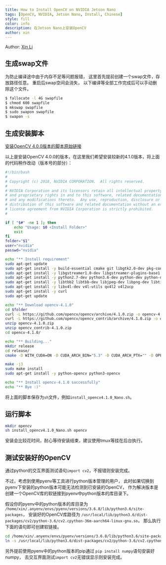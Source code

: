 ```yaml
---
title: How to Install OpenCV on NVIDIA Jetson Nano
tags: [OpenCV, NVIDIA, Jetson Nano, Install, Chinese]
style: fill
color: info
description: 在Jetson Nano上安装OpenCV
author: xin
---
```




Author: [Xin Li](https://xinii.github.io/about/)

## 生成swap文件

为防止编译途中由于内存不足等问题报错，
这里首先提前创建一个swap文件，存放路径任意。
重启后swap空间会消失，
以下编译等全部工作完成后可以手动删除这个文件。

```sh
$ fallocate -l 4G swapfile
$ chmod 600 swapfile
$ mkswap swapfile
$ sudo swapon swapfile
$ swapon -s
```

## 生成安装脚本

[安装OpenCV 4.0.0版本的脚本原始链接](https://github.com/AastaNV/JEP/blob/master/script/install_opencv4.0.0_Nano.sh)

以上是安装OpenCV 4.0.0的版本，在这里我们希望安装较新的4.1.0版本，将上面的代码稍作改动（版本号的部分）：

```sh
#!/bin/bash
#
# Copyright (c) 2018, NVIDIA CORPORATION.  All rights reserved.
#
# NVIDIA Corporation and its licensors retain all intellectual property
# and proprietary rights in and to this software, related documentation
# and any modifications thereto.  Any use, reproduction, disclosure or
# distribution of this software and related documentation without an express
# license agreement from NVIDIA Corporation is strictly prohibited.
#

if [ "$#" -ne 1 ]; then
    echo "Usage: $0 <Install Folder>"
    exit
fi
folder="$1"
user="nvidia"
passwd="nvidia"

echo "** Install requirement"
sudo apt-get update
sudo apt-get install -y build-essential cmake git libgtk2.0-dev pkg-config libavcodec-dev libavformat-dev libswscale-dev
sudo apt-get install -y libgstreamer1.0-dev libgstreamer-plugins-base1.0-dev
sudo apt-get install -y python2.7-dev python3.6-dev python-dev python-numpy python3-numpy
sudo apt-get install -y libtbb2 libtbb-dev libjpeg-dev libpng-dev libtiff-dev libjasper-dev libdc1394-22-dev
sudo apt-get install -y libv4l-dev v4l-utils qv4l2 v4l2ucp
sudo apt-get install -y curl
sudo apt-get update

echo "** Download opencv-4.1.0"
cd $folder
curl -L https://github.com/opencv/opencv/archive/4.1.0.zip -o opencv-4.1.0.zip
curl -L https://github.com/opencv/opencv_contrib/archive/4.1.0.zip -o opencv_contrib-4.1.0.zip
unzip opencv-4.1.0.zip 
unzip opencv_contrib-4.1.0.zip 
cd opencv-4.1.0/

echo "** Building..."
mkdir release
cd release/
cmake -D WITH_CUDA=ON -D CUDA_ARCH_BIN="5.3" -D CUDA_ARCH_PTX="" -D OPENCV_EXTRA_MODULES_PATH=../../opencv_contrib-4.1.0/modules -D WITH_GSTREAMER=ON -D WITH_LIBV4L=ON -D BUILD_opencv_python2=ON -D BUILD_opencv_python3=ON -D BUILD_TESTS=OFF -D BUILD_PERF_TESTS=OFF -D BUILD_EXAMPLES=OFF -D CMAKE_BUILD_TYPE=RELEASE -D CMAKE_INSTALL_PREFIX=/usr/local ..

make -j3
sudo make install
sudo apt-get install -y python-opencv python3-opencv

echo "** Install opencv-4.1.0 successfully"
echo "** Bye :)"
```

将上面的脚本保存为`sh`文件，例如`install_opencv4.1.0_Nano.sh`。

## 运行脚本

```sh
mkdir opencv
sh install_opencv4.1.0_Nano.sh opencv
```
安装会比较花时间，耐心等待安装结束，建议使用tmux等挂在后台执行。


## 测试安装好的OpenCV

通过python的交互界面测试语句`import cv2`，不报错则安装完成。

不过，考虑到使用pyenv等工具进行python版本管理的用户，
此时如果切换到pyenv下安装的python版本可能无法检测到已安装的OpenCV，
作为解决版本是创建一个OpenCV库的软链接到pyenv中python版本的库目录下。

假设你的pyenv中的python版本的库目录为
`/home/xin/.anyenv/envs/pyenv/versions/3.6.8/lib/python3.6/site-packages`，
安装好的OpenCV库路径为
`/usr/local/lib/python3.6/dist-packages/cv2/python-3.6/cv2.cpython-36m-aarch64-linux-gnu.so`，
那么执行下面的语句即可创建软链接。

```sh
cd /home/xin/.anyenv/envs/pyenv/versions/3.6.8/lib/python3.6/site-packages
ln -s /usr/local/lib/python3.6/dist-packages/cv2/python-3.6/cv2.cpython-36m-aarch64-linux-gnu.so ./
```

另外提前使用pyenv中的python版本的pip通过
`pip install numpy`语句安装好numpy，
去交互界面测试`import cv2`无错误显示则安装完成。
